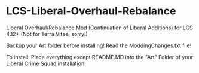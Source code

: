 # LCS-Liberal-Overhaul-Rebalance
Liberal Overhaul/Rebalance Mod (Continuation of Liberal Additions) for LCS 4.12+ (Not for Terra Vitae, sorry!)

Backup your Art folder before installing! Read the ModdingChanges.txt file!

To install: Place everything except README.MD into the "Art" Folder of your Liberal Crime Squad installation.
